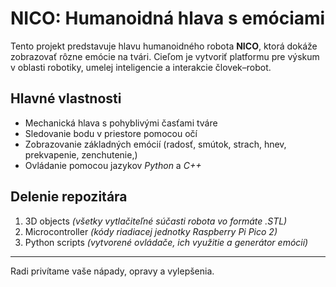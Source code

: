 # NICO: Humanoidná hlava s emóciami

Tento projekt predstavuje hlavu humanoidného robota **NICO**, ktorá dokáže zobrazovať rôzne emócie na tvári. Cieľom je vytvoriť platformu pre výskum v oblasti robotiky, umelej inteligencie a interakcie človek–robot.

## Hlavné vlastnosti

- Mechanická hlava s pohyblivými časťami tváre
- Sledovanie bodu v priestore pomocou očí
- Zobrazovanie základných emócií (radosť, smútok, strach, hnev, prekvapenie, zenchutenie,)
- Ovládanie pomocou jazykov *Python* a *C++*

## Delenie repozitára
1. 3D objects *(všetky vytlačiteľné súčasti robota vo formáte .STL)*
2. Microcontroller *(kódy riadiacej jednotky Raspberry Pi Pico 2)*
3. Python scripts *(vytvorené ovládače, ich využitie a generátor emócií)*

---

Radi privítame vaše nápady, opravy a vylepšenia.